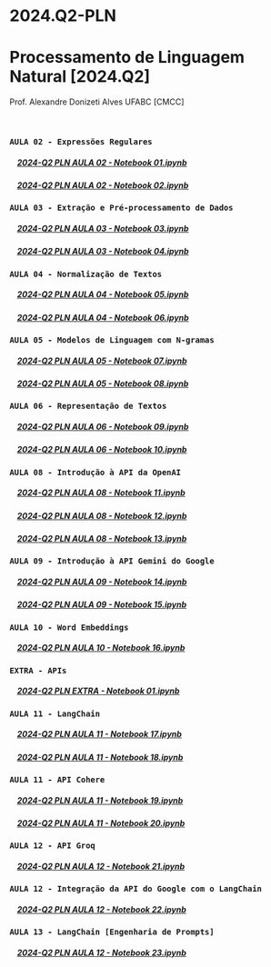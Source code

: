 # 2024.Q2-PLN

# Processamento de Linguagem Natural [2024.Q2]
Prof. Alexandre Donizeti Alves
UFABC [CMCC]

<br>

### `AULA 02 - Expressões Regulares`

##### &nbsp;&nbsp;&nbsp; [2024-Q2 PLN AULA 02 - Notebook 01.ipynb](https://github.com/adalves-ufabc/2024.Q2-PLN/blob/main/aulas/2024_Q2_PLN_AULA_02_Notebook_01.ipynb)
##### &nbsp;&nbsp;&nbsp; [2024-Q2 PLN AULA 02 - Notebook 02.ipynb](https://github.com/adalves-ufabc/2024.Q2-PLN/blob/main/aulas/2024_Q2_PLN_AULA_02_Notebook_02.ipynb)

### `AULA 03 - Extração e Pré-processamento de Dados`

##### &nbsp;&nbsp;&nbsp; [2024-Q2 PLN AULA 03 - Notebook 03.ipynb](https://github.com/adalves-ufabc/2024.Q2-PLN/blob/main/aulas/2024_Q2_PLN_AULA_03_Notebook_03.ipynb)
##### &nbsp;&nbsp;&nbsp; [2024-Q2 PLN AULA 03 - Notebook 04.ipynb](https://github.com/adalves-ufabc/2024.Q2-PLN/blob/main/aulas/2024_Q2_PLN_AULA_03_Notebook_04.ipynb)

### `AULA 04 - Normalização de Textos`

##### &nbsp;&nbsp;&nbsp; [2024-Q2 PLN AULA 04 - Notebook 05.ipynb](https://github.com/adalves-ufabc/2024.Q2-PLN/blob/main/aulas/2024_Q2_PLN_AULA_04_Notebook_05.ipynb)
##### &nbsp;&nbsp;&nbsp; [2024-Q2 PLN AULA 04 - Notebook 06.ipynb](https://github.com/adalves-ufabc/2024.Q2-PLN/blob/main/aulas/2024_Q2_PLN_AULA_04_Notebook_06.ipynb)

### `AULA 05 - Modelos de Linguagem com N-gramas`

##### &nbsp;&nbsp;&nbsp; [2024-Q2 PLN AULA 05 - Notebook 07.ipynb](https://github.com/adalves-ufabc/2024.Q2-PLN/blob/main/aulas/2024_Q2_PLN_AULA_05_Notebook_07.ipynb)
##### &nbsp;&nbsp;&nbsp; [2024-Q2 PLN AULA 05 - Notebook 08.ipynb](https://github.com/adalves-ufabc/2024.Q2-PLN/blob/main/aulas/2024_Q2_PLN_AULA_05_Notebook_08.ipynb)

### `AULA 06 - Representação de Textos`

##### &nbsp;&nbsp;&nbsp; [2024-Q2 PLN AULA 06 - Notebook 09.ipynb](https://github.com/adalves-ufabc/2024.Q2-PLN/blob/main/aulas/2024_Q2_PLN_AULA_06_Notebook_09.ipynb)
##### &nbsp;&nbsp;&nbsp; [2024-Q2 PLN AULA 06 - Notebook 10.ipynb](https://github.com/adalves-ufabc/2024.Q2-PLN/blob/main/aulas/2024_Q2_PLN_AULA_06_Notebook_10.ipynb)

### `AULA 08 - Introdução à API da OpenAI`

##### &nbsp;&nbsp;&nbsp; [2024-Q2 PLN AULA 08 - Notebook 11.ipynb](https://github.com/adalves-ufabc/2024.Q2-PLN/blob/main/aulas/2024_Q2_PLN_AULA_08_Notebook_11.ipynb)
##### &nbsp;&nbsp;&nbsp; [2024-Q2 PLN AULA 08 - Notebook 12.ipynb](https://github.com/adalves-ufabc/2024.Q2-PLN/blob/main/aulas/2024_Q2_PLN_AULA_08_Notebook_12.ipynb)
##### &nbsp;&nbsp;&nbsp; [2024-Q2 PLN AULA 08 - Notebook 13.ipynb](https://github.com/adalves-ufabc/2024.Q2-PLN/blob/main/aulas/2024_Q2_PLN_AULA_08_Notebook_13.ipynb)

### `AULA 09 - Introdução à API Gemini do Google`

##### &nbsp;&nbsp;&nbsp; [2024-Q2 PLN AULA 09 - Notebook 14.ipynb](https://github.com/adalves-ufabc/2024.Q2-PLN/blob/main/aulas/2024_Q2_PLN_AULA_09_Notebook_14.ipynb)
##### &nbsp;&nbsp;&nbsp; [2024-Q2 PLN AULA 09 - Notebook 15.ipynb](https://github.com/adalves-ufabc/2024.Q2-PLN/blob/main/aulas/2024_Q2_PLN_AULA_09_Notebook_15.ipynb)

### `AULA 10 - Word Embeddings`

##### &nbsp;&nbsp;&nbsp; [2024-Q2 PLN AULA 10 - Notebook 16.ipynb](https://github.com/adalves-ufabc/2024.Q2-PLN/blob/main/aulas/2024_Q2_PLN_AULA_10_Notebook_16.ipynb)

### `EXTRA - APIs`

##### &nbsp;&nbsp;&nbsp; [2024-Q2 PLN EXTRA - Notebook 01.ipynb](https://github.com/adalves-ufabc/2024.Q2-PLN/blob/main/aulas/2024_Q2_PLN_EXTRA_Notebook_01.ipynb)

### `AULA 11 - LangChain`

##### &nbsp;&nbsp;&nbsp; [2024-Q2 PLN AULA 11 - Notebook 17.ipynb](https://github.com/adalves-ufabc/2024.Q2-PLN/blob/main/aulas/2024_Q2_PLN_AULA_11_Notebook_17.ipynb)

##### &nbsp;&nbsp;&nbsp; [2024-Q2 PLN AULA 11 - Notebook 18.ipynb](https://github.com/adalves-ufabc/2024.Q2-PLN/blob/main/aulas/2024_Q2_PLN_AULA_11_Notebook_18.ipynb)

### `AULA 11 - API Cohere`

##### &nbsp;&nbsp;&nbsp; [2024-Q2 PLN AULA 11 - Notebook 19.ipynb](https://github.com/adalves-ufabc/2024.Q2-PLN/blob/main/aulas/2024_Q2_PLN_AULA_11_Notebook_19.ipynb)

##### &nbsp;&nbsp;&nbsp; [2024-Q2 PLN AULA 11 - Notebook 20.ipynb](https://github.com/adalves-ufabc/2024.Q2-PLN/blob/main/aulas/2024_Q2_PLN_AULA_11_Notebook_20.ipynb)

### `AULA 12 - API Groq`

##### &nbsp;&nbsp;&nbsp; [2024-Q2 PLN AULA 12 - Notebook 21.ipynb](https://github.com/adalves-ufabc/2024.Q2-PLN/blob/main/aulas/2024_Q2_PLN_AULA_12_Notebook_21.ipynb)

### `AULA 12 - Integração da API do Google com o LangChain`

##### &nbsp;&nbsp;&nbsp; [2024-Q2 PLN AULA 12 - Notebook 22.ipynb](https://github.com/adalves-ufabc/2024.Q2-PLN/blob/main/aulas/2024_Q2_PLN_AULA_12_Notebook_22.ipynb)

### `AULA 13 - LangChain [Engenharia de Prompts]`

##### &nbsp;&nbsp;&nbsp; [2024-Q2 PLN AULA 12 - Notebook 23.ipynb](https://github.com/adalves-ufabc/2024.Q2-PLN/blob/main/aulas/2024_Q2_PLN_AULA_12_Notebook_23.ipynb)



